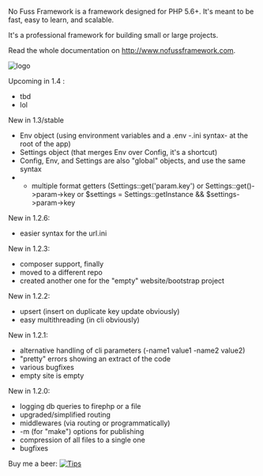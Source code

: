 No Fuss Framework is a framework designed for PHP 5.6+. It's meant to be fast, easy to learn, and scalable.

It's a professional framework for building small or large projects.

Read the whole documentation on http://www.nofussframework.com.

![logo](http://www.nofussframework.com/assets/img/logo5.png "This logo is terrible")

Upcoming in 1.4 :
- tbd
- lol

New in 1.3/stable
- Env object (using environment variables and a .env -.ini syntax- at the root of the app)
- Settings object (that merges Env over Config, it's a shortcut)
- Config, Env, and Settings are also "global" objects, and use the same syntax
- + multiple format getters (Settings::get('param.key') or Settings::get()->param->key or $settings = Settings::getInstance && $settings->param->key

New in 1.2.6:
- easier syntax for the url.ini

New in 1.2.3:
- composer support, finally
- moved to a different repo
- created another one for the "empty" website/bootstrap project

New in 1.2.2:
- upsert (insert on duplicate key update obviously)
- easy multithreading (in cli obviously)

New in 1.2.1:
- alternative handling of cli parameters (-name1 value1 -name2 value2)
- "pretty" errors showing an extract of the code
- various bugfixes
- empty site is empty

New in 1.2.0:
- logging db queries to firephp or a file
- upgraded/simplified routing
- middlewares (via routing or programmatically)
- -m (for "make") options for publishing
- compression of all files to a single one
- bugfixes

Buy me a beer:
[![Tips](https://tips.60devs.com/images/button-black.svg)](https://tips.60devs.com/tip/520bdb77ce4f2241fcb4919a56393242)
